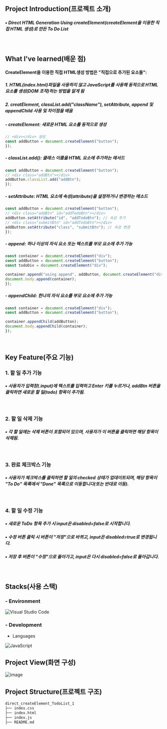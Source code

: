 ## Project Introduction(프로젝트 소개)
##### ▪ Direct HTML Generation Using createElement(createElement을 이용한 직접 HTML 생성)로 만든 To Do List
<br/>

## What I've learned(배운 점)
#### CreateElement을 이용한 직접 HTML생성 방법은 "직접으로 추가된 요소들": 
##### 1. HTML(index.html)파일을 사용하지 않고 JavaScript를 사용해 동적으로 HTML 요소를 생성(DOM 조작)하는 방법을 알게 됨
##### 2. creatElement, classList.add("className"), setAttribute, append 및 appendChild 사용 및 차이점을 배움
##### - createElement: 새로운 HTML 요소를 동적으로 생성
```Javascript
// <div></div> 생성
const addButton = document.createElement("button"); 
});
```
##### - classList.add(): 클래스 이름을 HTML 요소에 추가하는 메서드
```Javascript
const addButton = document.createElement("button");
// <div class="addBtn"></div>
addButton.classList.add("addBtn");
});
```
##### - setAttribute: HTML 요소에 속성(attribute)을 설정하거나 변경하는 메소드
```Javascript
const addButton = document.createElement("button");
// <div class="addBtn" id="addTodoBtn"></div>
addButton.setAttribute("id", "addTodoBtn"); // 속성 추가
// <div class="submitBtn" id="addTodoBtn"></div>
addButton.setAttribute("class", "submitBtn"); // 속성 변경
});
```
##### - append: 하나 이상의 자식 요소 또는 텍스트를 부모 요소에 추가 가능
```Javascript
const container = document.createElement("div");
const addButton = document.createElement("button");
const todoDiv = document.createElement("div");

container.append("using append", addButton, document.createElement("div"));
document.body.append(container);
});
```
##### - appendChild: 한나의 자식 요소를 부모 요소에 추가 가능
```Javascript
const container = document.createElement("div");
const addButton = document.createElement("button");

container.appendChild(addButton);
document.body.appendChild(container);
});
```
<br/>

## Key Feature(주요 기능)
### 1. 할 일 추가 기능
##### ▪ 사용자가 입력창(.input)에 텍스트를 입력하고 Enter 키를 누르거나, addBtn 버튼을 클릭하면 새로운 할 일(todo) 항목이 추가됨.
<br/>

### 2. 할 일 삭제 기능
##### ▪ 각 할 일에는 삭제 버튼이 포함되어 있으며, 사용자가 이 버튼을 클릭하면 해당 항목이 삭제됨.
<br/>

### 3. 완료 체크박스 기능
##### ▪ 사용자가 체크박스를 클릭하면 할 일의 checked 상태가 업데이트되며, 해당 항목이 "To Do" 목록에서 "Done" 목록으로 이동합니다(또는 반대로 이동).
<br/>

### 4. 할 일 수정 기능
##### ▪ 새로운 ToDo 항목 추가 시 input은 disabled=false로 시작합니다.
##### ▪ 수정 버튼 클릭 시 버튼이 "저장"으로 바뀌고, input은 disabled=true로 변경됩니다.
##### ▪ 저장 후 버튼이 "수정"으로 돌아가고, input은 다시 disabled=false로 돌아갑니다.
<br/>

## Stacks(사용 스택)
### - Environment
![Visual Studio Code](https://img.shields.io/badge/Visual%20Studio%20Code-007ACC?style=for-the-badge&logo=Visual%20Studio%20Code&logoColor=white)
<br/>

### - Development
- Languages

![JavaScript](https://img.shields.io/badge/JavaScript-F7DF1E?style=for-the-badge&logo=Javascript&logoColor=white)
<br/>

## Project View(화면 구성)
![image](https://github.com/user-attachments/assets/9e029fc2-c461-4c7d-a5f9-83238a925576)


## Project Structure(프로젝트 구조)
```markdown
direct_createElement_TodoList_1
├── index.css
├── index.html
├── index.js
├── README.md
```
